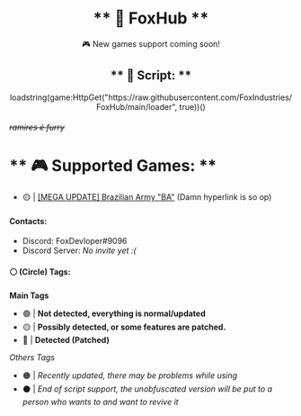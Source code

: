 <h1 align="center">** 👋 FoxHub **</h1><p align="center">🎮 New games support coming soon!</p>

<h2 align="center">** 📜 Script: **</h2><p align="center">loadstring(game:HttpGet("https://raw.githubusercontent.com/FoxIndustries/FoxHub/main/loader", true))()</p>

###### ~~*ramires é furry*~~

# ** 🎮 Supported Games: **
- 🟡 | [[MEGA UPDATE] Brazilian Army "BA"](https://www.roblox.com/games/7235547883/BIG-UPDATE-Ex-rcito-Brasileiro-EB#!/about) (Damn hyperlink is so op)

#### Contacts:
- Discord: FoxDevloper#9096
- Discord Server: *No invite yet :(*

#### ⚪ (Circle) Tags:

**Main Tags**
- 🟢 | **Not detected, everything is normal/updated**
- 🟡 | **Possibly detected, or some features are patched.**
- 🔴 | **Detected (Patched)**

*Others Tags*
- 🟠 | *Recently updated, there may be problems while using*
- ⚫ | *End of script support, the unobfuscated version will be put to a person who wants to and want to revive it*
